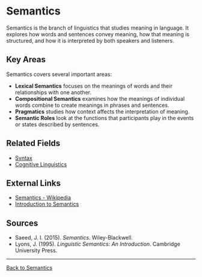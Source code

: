# Semantics

Semantics is the branch of linguistics that studies meaning in language. It explores how words and sentences convey meaning, how that meaning is structured, and how it is interpreted by both speakers and listeners.

## Key Areas

Semantics covers several important areas:

- **Lexical Semantics** focuses on the meanings of words and their relationships with one another.
- **Compositional Semantics** examines how the meanings of individual words combine to create meanings in phrases and sentences.
- **Pragmatics** studies how context affects the interpretation of meaning.
- **Semantic Roles** look at the functions that participants play in the events or states described by sentences.


## Related Fields

- [Syntax](../../Syntax/README.md)
- [Cognitive Linguistics](../../Types/Cognitive-Linguistics/README.md)

## External Links

- [Semantics - Wikipedia](https://en.wikipedia.org/wiki/Semantics)
- [Introduction to Semantics](https://www.linguisticsociety.org/resource/semantics)

## Sources

- Saeed, J. I. (2015). *Semantics*. Wiley-Blackwell.
- Lyons, J. (1995). *Linguistic Semantics: An Introduction*. Cambridge University Press.

---

[Back to Semantics](../README.md)
